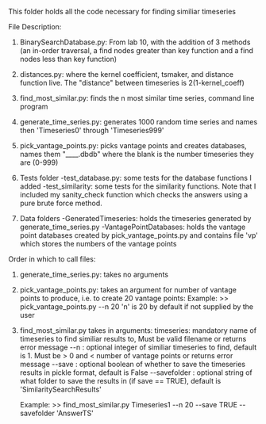 This folder holds all the code necessary for finding similiar timeseries

File Description:
1. BinarySearchDatabase.py: From lab 10, with the addition of 3 methods (an in-order traversal, a find nodes greater than key function and a find nodes less than key function)
   
2. distances.py: where the kernel coefficient, tsmaker, and distance function live. The "distance" between timeseries is 2(1-kernel_coeff)

3. find_most_similar.py: finds the n most similar time series, command line program

4. generate_time_series.py: generates 1000 random time series and names then 'Timeseries0' through 'Timeseries999'

5. pick_vantage_points.py: picks vantage points and creates databases, names them "____.dbdb" where the blank is the number timeseries they are (0-999)

6. Tests folder 
    -test_database.py: some tests for the database functions I added
    -test_similarity: some tests for the similarity functions. Note that I included my sanity_check function which checks the answers using a pure brute force method.

7. Data folders
    -GeneratedTimeseries: holds the timeseries generated by generate_time_series.py
    -VantagePointDatabases: holds the vantage point databases created by pick_vantage_points.py and contains file 'vp' which stores the numbers of the vantage points

    
Order in which to call files:
1. generate_time_series.py: takes no arguments

2. pick_vantage_points.py: takes an argument for number of vantage points to produce, i.e. to create 20 vantage points:
     Example: >> pick_vantage_points.py --n 20
     'n' is 20 by default if not supplied by the user
     
3. find_most_similar.py takes in arguments:
     timeseries: mandatory name of timeseries to find similiar results to, Must be valid filename or returns error message
     --n : optional integer of similiar timeseries to find, default is 1. Must be > 0 and < number of vantage points or returns error message
     --save : optional boolean of whether to save the timeseries results in pickle format, default is False
     --savefolder : optional string of what folder to save the results in (if save == TRUE), default is 'SimilaritySearchResults'
     
     Example: >> find_most_similar.py Timeseries1 --n 20 --save TRUE --savefolder 'AnswerTS'

